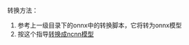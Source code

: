 转换方法：



1. 参考上一级目录下的onnx中的转换脚本，它将转为onnx模型
2. 按这个指导[转换成ncnn模型](https://mp.weixin.qq.com/s/Sv8BXiXbvnEyzpVseY90VA)

